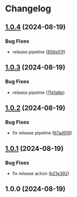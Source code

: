 # Changelog

## [1.0.4](https://github.com/soanvig/txsm/compare/v1.0.3...v1.0.4) (2024-08-19)


### Bug Fixes

* release pipeline ([856e51f](https://github.com/soanvig/txsm/commit/856e51f29300ddcd71f33f9f836e48852d2b4843))

## [1.0.3](https://github.com/soanvig/txsm/compare/v1.0.2...v1.0.3) (2024-08-19)


### Bug Fixes

* release pipeline ([7fe1a6e](https://github.com/soanvig/txsm/commit/7fe1a6e4e699d0d5e621176ec978754fdc864f98))

## [1.0.2](https://github.com/soanvig/txsm/compare/v1.0.1...v1.0.2) (2024-08-19)


### Bug Fixes

* fix release pipeline ([67ad5f8](https://github.com/soanvig/txsm/commit/67ad5f8ef779958bb3a64d976b1aae66c27c8a8d))

## [1.0.1](https://github.com/soanvig/txsm/compare/v1.0.0...v1.0.1) (2024-08-19)


### Bug Fixes

* fix release action ([b21e392](https://github.com/soanvig/txsm/commit/b21e392935d6d4bad57e3e6bc6d94c2f18c7dbae))

## 1.0.0 (2024-08-19)
